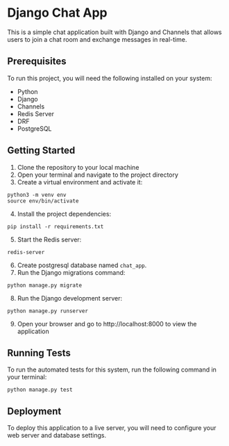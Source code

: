 # Django Chat App

This is a simple chat application built with Django and Channels that allows users to join a chat room and exchange messages in real-time.

## Prerequisites

To run this project, you will need the following installed on your system:

- Python
- Django
- Channels
- Redis Server
- DRF
- PostgreSQL

## Getting Started

1. Clone the repository to your local machine
2. Open your terminal and navigate to the project directory
3. Create a virtual environment and activate it:
```
python3 -m venv env
source env/bin/activate
```
4. Install the project dependencies:
```
pip install -r requirements.txt
```
5. Start the Redis server:
```
redis-server
```
6. Create postgresql database named ```chat_app```.
7. Run the Django migrations command:
```
python manage.py migrate
```
8. Run the Django development server:
```
python manage.py runserver
```
9. Open your browser and go to http://localhost:8000 to view the application

## Running Tests

To run the automated tests for this system, run the following command in your terminal:
```
python manage.py test
```

## Deployment

To deploy this application to a live server, you will need to configure your web server and database settings. 

